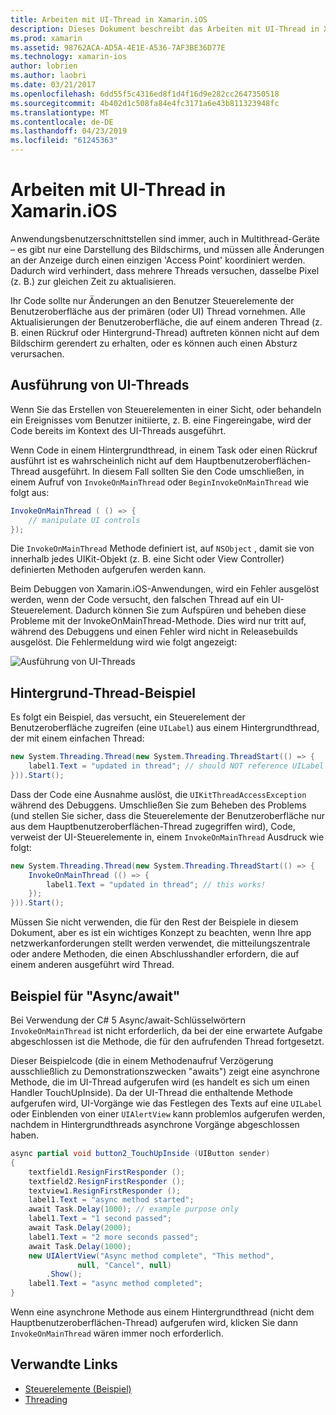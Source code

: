```yaml
---
title: Arbeiten mit UI-Thread in Xamarin.iOS
description: Dieses Dokument beschreibt das Arbeiten mit UI-Thread in Xamarin.iOS. Erläutert die Ausführung von UI-Threads, bietet ein Beispiel für die Hintergrund-Thread und untersucht, Async/await.
ms.prod: xamarin
ms.assetid: 98762ACA-AD5A-4E1E-A536-7AF3BE36D77E
ms.technology: xamarin-ios
author: lobrien
ms.author: laobri
ms.date: 03/21/2017
ms.openlocfilehash: 6dd55f5c4316ed8f1d4f16d9e282cc2647350518
ms.sourcegitcommit: 4b402d1c508fa84e4fc3171a6e43b811323948fc
ms.translationtype: MT
ms.contentlocale: de-DE
ms.lasthandoff: 04/23/2019
ms.locfileid: "61245363"
---
```

# <a name="working-with-the-ui-thread-in-xamarinios"></a>Arbeiten mit UI-Thread in Xamarin.iOS

Anwendungsbenutzerschnittstellen sind immer, auch in Multithread-Geräte – es gibt nur eine Darstellung des Bildschirms, und müssen alle Änderungen an der Anzeige durch einen einzigen 'Access Point' koordiniert werden. Dadurch wird verhindert, dass mehrere Threads versuchen, dasselbe Pixel (z. B.) zur gleichen Zeit zu aktualisieren.

Ihr Code sollte nur Änderungen an den Benutzer Steuerelemente der Benutzeroberfläche aus der primären (oder UI) Thread vornehmen. Alle Aktualisierungen der Benutzeroberfläche, die auf einem anderen Thread (z. B. einen Rückruf oder Hintergrund-Thread) auftreten können nicht auf dem Bildschirm gerendert zu erhalten, oder es können auch einen Absturz verursachen.

## <a name="ui-thread-execution"></a>Ausführung von UI-Threads

Wenn Sie das Erstellen von Steuerelementen in einer Sicht, oder behandeln ein Ereignisses vom Benutzer initiierte, z. B. eine Fingereingabe, wird der Code bereits im Kontext des UI-Threads ausgeführt.

Wenn Code in einem Hintergrundthread, in einem Task oder einen Rückruf ausführt ist es wahrscheinlich nicht auf dem Hauptbenutzeroberflächen-Thread ausgeführt. In diesem Fall sollten Sie den Code umschließen, in einem Aufruf von `InvokeOnMainThread` oder `BeginInvokeOnMainThread` wie folgt aus:

```csharp
InvokeOnMainThread ( () => {
    // manipulate UI controls
});
```

Die `InvokeOnMainThread` Methode definiert ist, auf `NSObject` , damit sie von innerhalb jedes UIKit-Objekt (z. B. eine Sicht oder View Controller) definierten Methoden aufgerufen werden kann.

Beim Debuggen von Xamarin.iOS-Anwendungen, wird ein Fehler ausgelöst werden, wenn der Code versucht, den falschen Thread auf ein UI-Steuerelement. Dadurch können Sie zum Aufspüren und beheben diese Probleme mit der InvokeOnMainThread-Methode. Dies wird nur tritt auf, während des Debuggens und einen Fehler wird nicht in Releasebuilds ausgelöst. Die Fehlermeldung wird wie folgt angezeigt:

 ![](ui-thread-images/image10.png "Ausführung von UI-Threads")

 <a name="Background_Thread_Example" />


## <a name="background-thread-example"></a>Hintergrund-Thread-Beispiel

Es folgt ein Beispiel, das versucht, ein Steuerelement der Benutzeroberfläche zugreifen (eine `UILabel`) aus einem Hintergrundthread, der mit einem einfachen Thread:

```csharp
new System.Threading.Thread(new System.Threading.ThreadStart(() => {
    label1.Text = "updated in thread"; // should NOT reference UILabel on background thread!
})).Start();
```

Dass der Code eine Ausnahme auslöst, die `UIKitThreadAccessException` während des Debuggens. Umschließen Sie zum Beheben des Problems (und stellen Sie sicher, dass die Steuerelemente der Benutzeroberfläche nur aus dem Hauptbenutzeroberflächen-Thread zugegriffen wird), Code, verweist der UI-Steuerelemente in, einem `InvokeOnMainThread` Ausdruck wie folgt:

```csharp
new System.Threading.Thread(new System.Threading.ThreadStart(() => {
    InvokeOnMainThread (() => {
        label1.Text = "updated in thread"; // this works!
    });
})).Start();
```

Müssen Sie nicht verwenden, die für den Rest der Beispiele in diesem Dokument, aber es ist ein wichtiges Konzept zu beachten, wenn Ihre app netzwerkanforderungen stellt werden verwendet, die mitteilungszentrale oder andere Methoden, die einen Abschlusshandler erfordern, die auf einem anderen ausgeführt wird Thread.

 <a name="Async_Await_Example" />


## <a name="asyncawait-example"></a>Beispiel für "Async/await"

Bei Verwendung der C# 5 Async/await-Schlüsselwörtern `InvokeOnMainThread` ist nicht erforderlich, da bei der eine erwartete Aufgabe abgeschlossen ist die Methode, die für den aufrufenden Thread fortgesetzt.

Dieser Beispielcode (die in einem Methodenaufruf Verzögerung ausschließlich zu Demonstrationszwecken "awaits") zeigt eine asynchrone Methode, die im UI-Thread aufgerufen wird (es handelt es sich um einen Handler TouchUpInside). Da der UI-Thread die enthaltende Methode aufgerufen wird, UI-Vorgänge wie das Festlegen des Texts auf eine `UILabel` oder Einblenden von einer `UIAlertView` kann problemlos aufgerufen werden, nachdem in Hintergrundthreads asynchrone Vorgänge abgeschlossen haben.

```csharp
async partial void button2_TouchUpInside (UIButton sender)
{
    textfield1.ResignFirstResponder ();
    textfield2.ResignFirstResponder ();
    textview1.ResignFirstResponder ();
    label1.Text = "async method started";
    await Task.Delay(1000); // example purpose only
    label1.Text = "1 second passed";
    await Task.Delay(2000);
    label1.Text = "2 more seconds passed";
    await Task.Delay(1000);
    new UIAlertView("Async method complete", "This method", 
               null, "Cancel", null)
        .Show();
    label1.Text = "async method completed";
}
```

Wenn eine asynchrone Methode aus einem Hintergrundthread (nicht dem Hauptbenutzeroberflächen-Thread) aufgerufen wird, klicken Sie dann `InvokeOnMainThread` wären immer noch erforderlich.


## <a name="related-links"></a>Verwandte Links

- [Steuerelemente (Beispiel)](https://developer.xamarin.com/samples/Controls/)
- [Threading](~/ios/app-fundamentals/threading.md)
